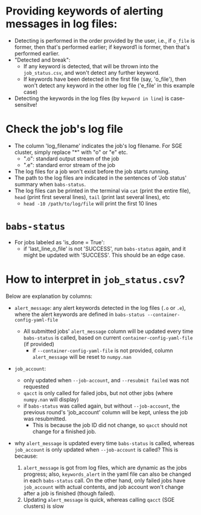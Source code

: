 # Providing keywords of alerting messages in log files:
- Detecting is performed in the order provided by the user, i.e., if `o_file` is former, then that's performed earlier; if keyword1 is former, then that's performed earlier.
- "Detected and break": 
    - If any keyword is detected, that will be thrown into the `job_status.csv`, and won't detect any further keyword.
    - If keywords have been detected in the first file (say, 'o_file'), then won't detect any keyword in the other log file ('e_file' in this example case)
- Detecting the keywords in the log files (by `keyword in line`) is case-sensitve! 

# Check the job's log file
- The column 'log_filename' indicates the job's log filename. For SGE cluster, simply replace "*" with "o" or "e" etc.
    - "<jobname>.o<jobid>": standard output stream of the job
    - "<jobname>.e<jobid>": standard error stream of the job
- The log files for a job won't exist before the job starts running.
- The path to the log files are indicated in the sentences of 'Job status' summary when `babs-status`.
- The log files can be printed in the terminal via `cat` (print the entire file), `head` (print first several lines), `tail` (print last several lines), etc
    - `head -10 /path/to/log/file` will print the first 10 lines

# `babs-status`
- For jobs labeled as 'is_done = True': 
    - if 'last_line_o_file' is not 'SUCCESS', run `babs-status` again, and it might be updated with 'SUCCESS'. This should be an edge case.

# How to interpret in `job_status.csv`?
Below are explanation by columns:

- `alert_message`: any alert keywords detected in the log files (`.o` or `.e`), where the alert keywords are defined in `babs-status --container-config-yaml-file`
    - All submitted jobs' `alert_message` column will be updated every time `babs-status` is called, based on current `container-config-yaml-file` (if provided)
        - if `--container-config-yaml-file` is not provided, column `alert_message` will be reset to `numpy.nan`
- `job_account`:
    - only updated when `--job-account`, and `--resubmit failed` was not requested
    - `qacct` is only called for failed jobs, but not other jobs (where `numpy.nan` will display)
    - if `babs-status` was called again, but without `--job-account`, the previous round's 'job_account' column will be kept, unless the job was resubmitted.
        - This is because the job ID did not change, so `qacct` should not change for a finished job.

- why `alert_message` is updated every time `babs-status` is called, whereas `job_account` is only updated when `--job-account` is called? This is because:
    1. `alert_message` is got from log files, which are dynamic as the jobs progress; also, `keywords_alert` in the yaml file can also be changed in each `babs-status` call. On the other hand, only failed jobs have `job_account` with actual contents, and job account won't change after a job is finished (though failed).
    1. Updating `alert_message` is quick, whereas calling `qacct` (SGE clusters) is slow